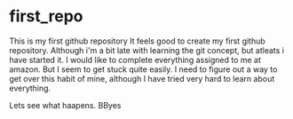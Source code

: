 # first_repo
This is my first github repository
It feels good to create my first github repository. Although i'm a bit late with learning the git concept, but atleats i have started it.
I would like to complete everything assigned to me at amazon. But I seem to get stuck quite easily.
I need to figure out a way to get over this habit of mine, although I have tried very hard to learn about everything.

Lets see what haapens.
BByes

